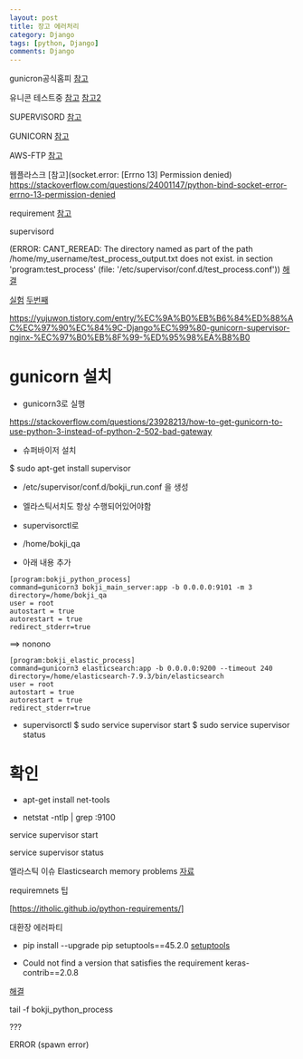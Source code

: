 ```yaml
---
layout: post
title: 장고 에러처리
category: Django
tags: [python, Django]
comments: Django
---
```


gunicron공식홈피
[참고](https://docs.gunicorn.org/en/stable/run.html#gunicorn)

유니콘 테스트중
[참고](https://yumere.tistory.com/59)
[참고2](https://m.blog.naver.com/pareko/221918441176)


SUPERVISORD
[참고](https://devlog.jwgo.kr/2016/11/07/how-to-use-supervisor-in-one-minute/)

GUNICORN
[참고](https://ossian.tistory.com/110)

AWS-FTP
[참고](https://babamba-playground.tistory.com/27)

웹플라스크
[참고](socket.error: [Errno 13] Permission denied)
https://stackoverflow.com/questions/24001147/python-bind-socket-error-errno-13-permission-denied

requirement
[참고](https://itholic.github.io/python-requirements/)


supervisord

(ERROR: CANT_REREAD: The directory named as part of the path /home/my_username/test_process_output.txt does not exist. in section 'program:test_process' (file: '/etc/supervisor/conf.d/test_process.conf'))
[해결](https://stackoverflow.com/questions/49952742/error-cant-reread-the-directory-named-as-part-of-the-path-home-app-logs-celer)

[실험](https://yongbeomkim.github.io/django/supervisord-ctl/)
[두번째](http://www.kwangsiklee.com/2018/12/supervisord-%EC%82%AC%EC%9A%A9%EB%B2%95%EC%9D%84-%EA%B0%84%EB%8B%A8%ED%9E%88-%EC%95%8C%EC%95%84%EB%B3%B4%EC%9E%90/)

https://yujuwon.tistory.com/entry/%EC%9A%B0%EB%B6%84%ED%88%AC%EC%97%90%EC%84%9C-Django%EC%99%80-gunicorn-supervisor-nginx-%EC%97%B0%EB%8F%99-%ED%95%98%EA%B8%B0

# gunicorn 설치

- gunicorn3로 실행

https://stackoverflow.com/questions/23928213/how-to-get-gunicorn-to-use-python-3-instead-of-python-2-502-bad-gateway

- 슈퍼바이저 설치

$ sudo apt-get install supervisor

- /etc/supervisor/conf.d/bokji_run.conf 을 생성



- 엘라스틱서치도 항상 수행되어있어야함

- supervisorctl로

- /home/bokji_qa

- 아래 내용 추가

```
[program:bokji_python_process]
command=gunicorn3 bokji_main_server:app -b 0.0.0.0:9101 -m 3
directory=/home/bokji_qa
user = root
autostart = true
autorestart = true
redirect_stderr=true
```


==> nonono
```
[program:bokji_elastic_process]
command=gunicorn3 elasticsearch:app -b 0.0.0.0:9200 --timeout 240
directory=/home/elasticsearch-7.9.3/bin/elasticsearch
user = root
autostart = true
autorestart = true
redirect_stderr=true
```

- supervisorctl
$ sudo service supervisor start
$ sudo service supervisor status




# 확인

- apt-get install net-tools

-  netstat -ntlp | grep :9100

service supervisor start

service supervisor status

엘라스틱 이슈 Elasticsearch memory problems
[자료](https://stackoverflow.com/questions/29447434/elasticsearch-memory-problems/40657077)


requiremnets 팁

[https://itholic.github.io/python-requirements/]


대환장 에러파티
- pip install --upgrade pip setuptools==45.2.0
[setuptools](https://www.programmersought.com/article/26594738779/)






- Could not find a version that satisfies the requirement keras-contrib==2.0.8


[해결](https://stackoverflow.com/questions/49791178/importerror-no-module-named-keras-contrib)


tail -f bokji_python_process

???

ERROR (spawn error)
